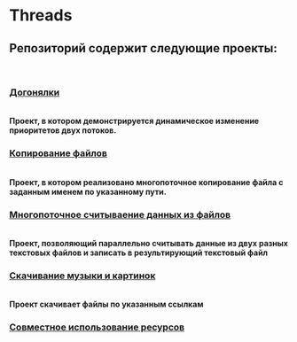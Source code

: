 # Threads
<h2>Репозиторий содержит следующие проекты: </h2><br>
<h3><a href="https://github.com/RiazanovKS/Threads/tree/master/src/ru/rks/Races">Догонялки</a></h3><br>
<b>Проект, в котором демонстрируется динамическое изменение приоритетов двух потоков.</b><br>
<h3><a href="https://github.com/RiazanovKS/Threads/tree/master/src/ru/rks/copyfiles">Копирование файлов</a></h3><br>
<b>Проект, в котором реализовано многопоточное копирование файла с заданным именем по указанному пути.</b><br>
<h3><a href="https://github.com/RiazanovKS/Threads/tree/master/src/ru/rks/ReadAndWrite">Многопоточное считываение данных из файлов</a></h3><br>
<b>Проект, позволяющий параллельно считывать данные из двух разных текстовых файлов и записать в результирующий текстовый файл</b>
<h3><a href ="https://github.com/RiazanovKS/Threads/tree/master/src/ru/rks/FileDownloader">Скачивание музыки и картинок</a></h3><br>
<b>Проект скачивает файлы по указанным ссылкам</b><br>
<h3><a href="https://github.com/RiazanovKS/Threads/tree/master/src/ru/rks/jointUse">Совместное использование ресурсов</a></h3>
